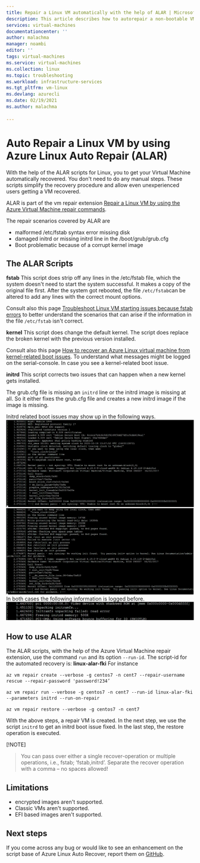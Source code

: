 ```yaml
---
title: Repair a Linux VM automatically with the help of ALAR | Microsoft Docs
description: This article describes how to autorepair a non-bootable VM with the  Azure Linux Auto Repair scripts (ALAR).
services: virtual-machines
documentationcenter: ''
author: malachma
manager: noambi
editor: ''
tags: virtual-machines
ms.service: virtual-machines
ms.collection: linux
ms.topic: troubleshooting
ms.workload: infrastructure-services
ms.tgt_pltfrm: vm-linux
ms.devlang: azurecli
ms.date: 02/19/2021
ms.author: malachma

---
```


# Auto Repair a Linux VM by using Azure Linux Auto Repair (ALAR)

With the help of the ALAR scripts for Linux, you to get your Virtual Machine automatically recovered. 
You don't need to do any manual steps. These scripts simplify the recovery procedure and allow even 
unexperienced users getting a VM recovered.

ALAR is part of the vm repair extension [Repair a Linux VM by using the Azure Virtual Machine repair commands](./repair-linux-vm-using-azure-virtual-machine-repair-commands.md). 

The repair scenarios covered by ALAR are
- malformed /etc/fstab
   syntax error
   missing disk
- damaged initrd or missing initrd line in the /boot/grub/grub.cfg
- Boot problematic because of a corrupt kernel image

## The ALAR Scripts

**fstab**
This script does strip off any lines in the /etc/fstab file, which the system doesn't need to start the system successful. It makes a copy of the original file first.
After the system got rebooted, the file `/etc/fstab`can be altered to add any lines with the correct mount options.

Consult also this page [Troubleshoot Linux VM starting issues because fstab errors](./linux-virtual-machine-cannot-start-fstab-errors.md) to better understand the scenarios that can arise if the information in the file `/etc/fstab` isn't correct.

**kernel**
This script does change the default kernel. The script does replace the broken kernel with the previous version installed.

Consult also this page [How to recover an Azure Linux virtual machine from kernel-related boot issues](https://docs.microsoft.com/troubleshoot/azure/virtual-machines/kernel-related-boot-issues). To understand what messages might be logged on the serial-console. In case you see a kernel-related boot issue.

**initrd**
This script corrects two issues that can happen when a new kernel gets installed.

The grub.cfg file is missing an `initrd` line or the initrd image is missing at all. So it either fixes the grub.cfg file and creates a new initrd image if the image is missing.

Initrd related boot issues may show up in the following ways.
![Not syncing VFS](media/repair-linux-vm-using-ALAR/not-syncing-VFS.png)
![No working init found](media/repair-linux-vm-using-ALAR/no-working-init-found.png)
In both cases the following information is logged before.
![Unpacking failed](media/repair-linux-vm-using-ALAR/unpacking-failed.png)



## How to use ALAR
The ALAR scripts, with the help of the Azure Virtual Machine repair extension, use the command `run` and its option `--run-id`. The script-id for the automated recovery is: **linux-alar-fki** 
For instance

```azurecli-interactive
az vm repair create --verbose -g centos7 -n cent7 --repair-username rescue --repair-password 'password!234’
 ```

```azurecli-interactive
az vm repair run --verbose -g centos7 -n cent7 --run-id linux-alar-fki --parameters initrd --run-on-repair
 ```

```azurecli-interactive
az vm repair restore --verbose -g centos7 -n cent7
 ```

With the above steps, a repair VM is created. In the next step, we use the script `initrd` to get an initrd boot issue fixed. In the last step, the restore operation is executed.

  [!NOTE]
> You can pass over either a single recover-operation or multiple operations, i.e.,
> fstab; ‘fstab,initrd’. 
> Separate the recover operation with a comma – no spaces allowed!


## Limitations
- encrypted images aren't supported.
- Classic VMs aren't supported.
- EFI based images aren't supported.


## Next steps

If you come across any bug or would like to see an enhancement on the script base of Azure Linux Auto Recover, report them on [GitHub](https://github.com/Azure/repair-script-library/issues).